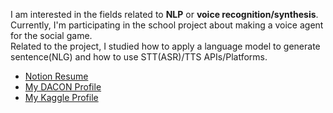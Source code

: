 I am interested in the fields related to **NLP** or **voice recognition/synthesis**.  
Currently, I'm participating in the school project about making a voice agent for the social game.  
Related to the project, I studied how to apply a language model to generate sentence(NLG) and how to use STT(ASR)/TTS APIs/Platforms.  

- [Notion Resume](https://www.notion.so/Jae-Young-Suh-97352f16e3624766ba267fcc87bac966)
- [My DACON Profile](https://dacon.io/myprofile/413816/competition)
- [My Kaggle Profile](https://www.kaggle.com/donddog)

